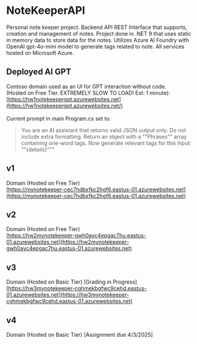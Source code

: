 # NoteKeeperAPI
Personal note keeper project. Backend API REST Interface that supports, creation and management of notes. Project done in .NET 9 that uses static in memory data to store data for the notes. Utilizes Azure AI Foundry with OpenAI gpt-4o-mini model to generate tags related to note. All services hosted on Microsoft Azure.

## Deployed AI GPT
Contoso domain used as an UI for GPT interaction without code. <br />
(Hosted on Free Tier. EXTREMELY SLOW TO LOAD! Est: 1 minute): <br />
[https://hw1notekeepergpt.azurewebsites.net](https://hw1notekeepergpt.azurewebsites.net/) <br /><br />
Current prompt in main Program.cs set to:
> You are an AI assistant that returns valid JSON output only. Do not include extra formatting.
                            Return an object with a ""Phrases"" array containing one-word tags.
                            Now generate relevant tags for this input:
                            ""{details}"""

## v1
Domain (Hosted on Free Tier) <br />
[https://mynotekeeper-cec7hdbxfkc2hgf6.eastus-01.azurewebsites.net](https://mynotekeeper-cec7hdbxfkc2hgf6.eastus-01.azurewebsites.net)

## v2
Domain (Hosted on Free Tier) <br />
[https://hw2mynotekeeper-gwh0ayc4epgac7hu.eastus-01.azurewebsites.net](https://hw2mynotekeeper-gwh0ayc4epgac7hu.eastus-01.azurewebsites.net)

## v3
Domain (Hosted on Basic Tier) [Grading in Progress] <br />
[https://hw3mynotekeeper-cghmekbgfwc9cehd.eastus-01.azurewebsites.net](https://hw3mynotekeeper-cghmekbgfwc9cehd.eastus-01.azurewebsites.net)

## v4
Domain (Hosted on Basic Tier) [Assignment due 4/3/2025] <br />
[]()
